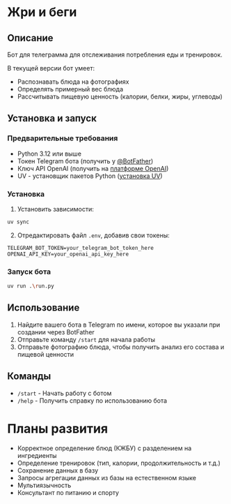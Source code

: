 # Жри и беги

## Описание

Бот для телеграмма для отслеживания потребления еды и тренировок.

В текущей версии бот умеет:

- Распознавать блюда на фотографиях
- Определять примерный вес блюда
- Рассчитывать пищевую ценность (калории, белки, жиры, углеводы)

## Установка и запуск

### Предварительные требования

- Python 3.12 или выше
- Токен Telegram бота (получить у [@BotFather](https://t.me/BotFather))
- Ключ API OpenAI (получить на [платформе OpenAI](https://platform.openai.com/))
- UV - установщик пакетов Python ([установка UV](https://github.com/astral-sh/uv))

### Установка

1. Установить зависимости:

```bash
uv sync
```

2. Отредактировать файл `.env`, добавив свои токены:

```
TELEGRAM_BOT_TOKEN=your_telegram_bot_token_here
OPENAI_API_KEY=your_openai_api_key_here
```

### Запуск бота

```bash
uv run .\run.py
```

## Использование

1. Найдите вашего бота в Telegram по имени, которое вы указали при создании через BotFather
2. Отправьте команду `/start` для начала работы
3. Отправьте фотографию блюда, чтобы получить анализ его состава и пищевой ценности

## Команды

- `/start` - Начать работу с ботом
- `/help` - Получить справку по использованию бота

# Планы развития

- Корректное определение блюд (КЖБУ) с разделением на ингредиенты
- Определение тренировок (тип, калории, продолжительность и т.д.)
- Сохранение данных в базу
- Запросы агрегации данных из базы на естественном языке
- Мультиязычность
- Консультант по питанию и спорту
